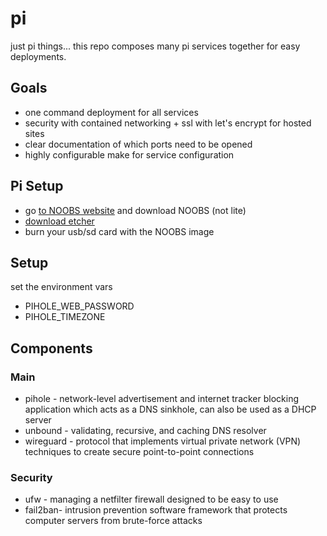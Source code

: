# pi
just pi things... this repo composes many pi services together for easy deployments.


## Goals
- one command deployment for all services
- security with contained networking + ssl with let's encrypt for hosted sites
- clear documentation of which ports need to be opened
- highly configurable make for service configuration


## Pi Setup

- go [to NOOBS website](https://www.raspberrypi.org/downloads/noobs/) and download NOOBS (not lite)
- [download etcher](https://www.balena.io/etcher/)
- burn your usb/sd card with the NOOBS image

## Setup

set the environment vars

- PIHOLE_WEB_PASSWORD
- PIHOLE_TIMEZONE


## Components

### Main

- pihole - network-level advertisement and internet tracker blocking application which acts as a DNS sinkhole, can also be used as a DHCP server
- unbound - validating, recursive, and caching DNS resolver 
- wireguard - protocol that implements virtual private network (VPN) techniques to create secure point-to-point connections

### Security

- ufw - managing a netfilter firewall designed to be easy to use
- fail2ban- intrusion prevention software framework that protects computer servers from brute-force attacks
